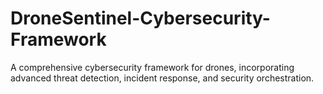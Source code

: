 # DroneSentinel-Cybersecurity-Framework
A comprehensive cybersecurity framework for drones, incorporating advanced threat detection, incident response, and security orchestration.
